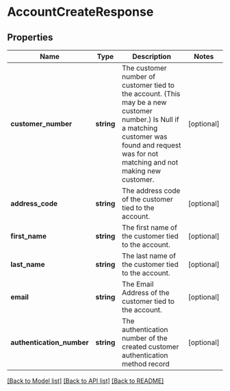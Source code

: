 # AccountCreateResponse

## Properties
Name | Type | Description | Notes
------------ | ------------- | ------------- | -------------
**customer_number** | **string** | The customer number of customer tied to the account. (This may be a new customer number.)  Is Null if a matching customer was found and request was for not matching and not making new customer. | [optional] 
**address_code** | **string** | The address code of the customer tied to the account. | [optional] 
**first_name** | **string** | The first name of the customer tied to the account. | [optional] 
**last_name** | **string** | The last name of the customer tied to the account. | [optional] 
**email** | **string** | The Email Address of the customer tied to the account. | [optional] 
**authentication_number** | **string** | The authentication number of the created customer authentication method record | [optional] 

[[Back to Model list]](../README.md#documentation-for-models) [[Back to API list]](../README.md#documentation-for-api-endpoints) [[Back to README]](../README.md)


